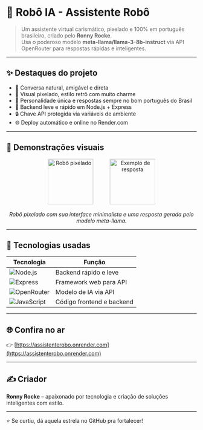 # 🤖 Robô IA - Assistente Robô

> Um assistente virtual carismático, pixelado e 100% em português brasileiro, criado pelo **Ronny Rocke**.  
> Usa o poderoso modelo **meta-llama/llama-3-8b-instruct** via API OpenRouter para respostas rápidas e inteligentes.

---

## ✨ Destaques do projeto

- 💬 Conversa natural, amigável e direta  
- 🎨 Visual pixelado, estilo retrô com muito charme  
- 🧠 Personalidade única e respostas sempre no bom português do Brasil  
- 🚀 Backend leve e rápido em Node.js + Express  
- 🔒 Chave API protegida via variáveis de ambiente  
- 🌐 Deploy automático e online no Render.com  

---

## 📸 Demonstrações visuais

<p align="center">
  <img src="assets/robo-pixel-small.png" alt="Robô pixelado" width="120" style="margin-right:20px;" />
  <img src="assets/chat-resposta-small.png" alt="Exemplo de resposta" width="120" style="margin-left:20px;" />
</p>

<p align="center" style="margin-top:15px;">
  <em>Robô pixelado com sua interface minimalista e uma resposta gerada pelo modelo meta-llama.</em>
</p>

---

## 🔧 Tecnologias usadas

| Tecnologia       | Função                           |
| ---------------- | ------------------------------- |
| ![Node.js](https://img.shields.io/badge/Node.js-339933?logo=node.js&logoColor=white)     | Backend rápido e leve            |
| ![Express](https://img.shields.io/badge/Express-000000?logo=express&logoColor=white)     | Framework web para API           |
| ![OpenRouter](https://img.shields.io/badge/OpenRouter-007ACC?style=flat) | Modelo de IA via API             |
| ![JavaScript](https://img.shields.io/badge/JavaScript-F7DF1E?logo=javascript&logoColor=black) | Código frontend e backend        |

---

## 🌐 Confira no ar  
👉 [https://assistenterobo.onrender.com](https://assistenterobo.onrender.com)

---

## ✍️ Criador

**Ronny Rocke** – apaixonado por tecnologia e criação de soluções inteligentes com estilo.  

---

⭐ Se curtiu, dá aquela estrela no GitHub pra fortalecer!  

